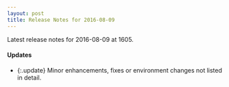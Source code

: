```yaml
---
layout: post
title: Release Notes for 2016-08-09
---
```


Latest release notes for 2016-08-09 at 1605.

<div class='updates' markdown='1'>

#### Updates

- {:.update} Minor enhancements, fixes or environment changes not listed in detail.

</div>


